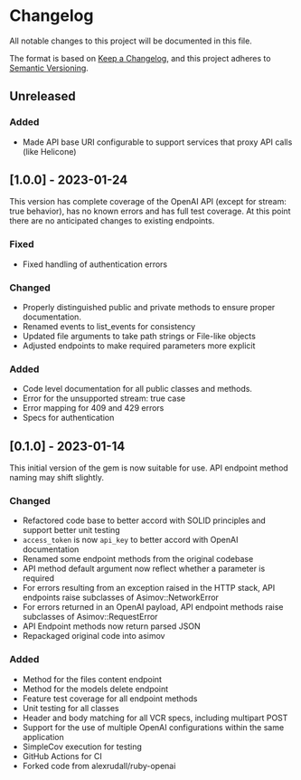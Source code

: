 # Changelog

All notable changes to this project will be documented in this file.

The format is based on [Keep a Changelog](https://keepachangelog.com/en/1.0.0/),
and this project adheres to [Semantic Versioning](https://semver.org/spec/v2.0.0.html).

## Unreleased

### Added

- Made API base URI configurable to support services that proxy API calls (like Helicone)


## [1.0.0] - 2023-01-24

This version has complete coverage of the OpenAI API (except for stream: true behavior), has
no known errors and has full test coverage.  At this point there are no anticipated changes
to existing endpoints.

### Fixed

- Fixed handling of authentication errors

### Changed

- Properly distinguished public and private methods to ensure proper documentation.
- Renamed events to list_events for consistency
- Updated file arguments to take path strings or File-like objects
- Adjusted endpoints to make required parameters more explicit

### Added

- Code level documentation for all public classes and methods.
- Error for the unsupported stream: true case
- Error mapping for 409 and 429 errors
- Specs for authentication

## [0.1.0] - 2023-01-14

This initial version of the gem is now suitable for use.  API endpoint method naming may shift slightly.

### Changed

- Refactored code base to better accord with SOLID principles and support better unit testing
- `access_token` is now `api_key` to better accord with OpenAI documentation
- Renamed some endpoint methods from the original codebase
- API method default argument now reflect whether a parameter is required
- For errors resulting from an exception raised in the HTTP stack, API endpoints raise subclasses of Asimov::NetworkError
- For errors returned in an OpenAI payload, API endpoint methods raise subclasses of Asimov::RequestError
- API Endpoint methods now return parsed JSON
- Repackaged original code into asimov

### Added

- Method for the files content endpoint
- Method for the models delete endpoint
- Feature test coverage for all endpoint methods
- Unit testing for all classes
- Header and body matching for all VCR specs, including multipart POST
- Support for the use of multiple OpenAI configurations within the same application
- SimpleCov execution for testing
- GitHub Actions for CI
- Forked code from alexrudall/ruby-openai

